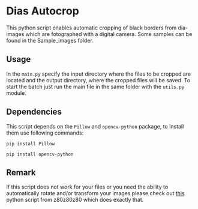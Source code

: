 # Dias Autocrop
This python script enables automatic cropping of black borders from dia-images which are fotographed with a digital camera. Some samples can be found in the Sample_images folder.

## Usage
In the `main.py` specify the input directory where the files to be cropped are located and the output directory, where the cropped files will be saved. To start the batch just run the main file in the same folder with the `utils.py` module. 

## Dependencies
This script depends on the `Pillow` and `opencv-python` package, to install them use following commands:

`pip install Pillow`

`pip install opencv-python`

## Remark
If this script does not work for your files or you need the ability to automatically rotate and/or transform your images please check out [this](https://github.com/z80z80z80/autocrop) python script from z80z80z80 which does exactly that.
